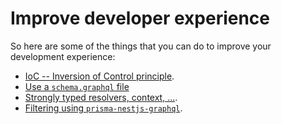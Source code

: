 # Improve developer experience

So here are some of the things that you can do to improve your development experience:

- [IoC -- Inversion of Control principle](./ioc.md).
- [Use a `schema.graphql` file](./use-schema-graphql-files.md)
- [Strongly typed resolvers, context, ...](./strongly-typed.md).
- [Filtering using `prisma-nestjs-graphql`](./filtering-using-prisma-nestjs-graphql.md).
